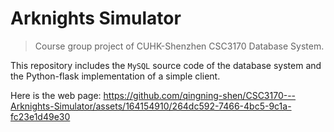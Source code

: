 # Arknights Simulator
> Course group project of CUHK-Shenzhen CSC3170 Database System.
>

This repository includes the `MySQL` source code of the database system and the Python-flask implementation of a simple client.

Here is the web page:
https://github.com/qingning-shen/CSC3170---Arknights-Simulator/assets/164154910/264dc592-7466-4bc5-9c1a-fc23e1d49e30
